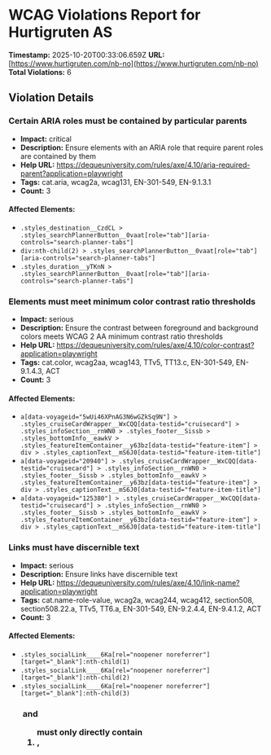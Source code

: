 # WCAG Violations Report for Hurtigruten AS

**Timestamp:** 2025-10-20T00:33:06.659Z
**URL:** [https://www.hurtigruten.com/nb-no](https://www.hurtigruten.com/nb-no)
**Total Violations:** 6

## Violation Details

### Certain ARIA roles must be contained by particular parents

- **Impact:** critical
- **Description:** Ensure elements with an ARIA role that require parent roles are contained by them
- **Help URL:** https://dequeuniversity.com/rules/axe/4.10/aria-required-parent?application=playwright
- **Tags:** cat.aria, wcag2a, wcag131, EN-301-549, EN-9.1.3.1
- **Count:** 3

#### Affected Elements:

- `.styles_destination__CzdCL > .styles_searchPlannerButton__0vaat[role="tab"][aria-controls="search-planner-tabs"]`
- `div:nth-child(2) > .styles_searchPlannerButton__0vaat[role="tab"][aria-controls="search-planner-tabs"]`
- `.styles_duration__yTKnN > .styles_searchPlannerButton__0vaat[role="tab"][aria-controls="search-planner-tabs"]`

### Elements must meet minimum color contrast ratio thresholds

- **Impact:** serious
- **Description:** Ensure the contrast between foreground and background colors meets WCAG 2 AA minimum contrast ratio thresholds
- **Help URL:** https://dequeuniversity.com/rules/axe/4.10/color-contrast?application=playwright
- **Tags:** cat.color, wcag2aa, wcag143, TTv5, TT13.c, EN-301-549, EN-9.1.4.3, ACT
- **Count:** 3

#### Affected Elements:

- `a[data-voyageid="5wUi46XPnAG3N6wGZkSq9N"] > .styles_cruiseCardWrapper__WxCQQ[data-testid="cruisecard"] > .styles_infoSection__rnWN0 > .styles_footer__Sissb > .styles_bottomInfo__eawkV > .styles_featureItemContainer__y63bz[data-testid="feature-item"] > div > .styles_captionText__mS6J0[data-testid="feature-item-title"]`
- `a[data-voyageid="20940"] > .styles_cruiseCardWrapper__WxCQQ[data-testid="cruisecard"] > .styles_infoSection__rnWN0 > .styles_footer__Sissb > .styles_bottomInfo__eawkV > .styles_featureItemContainer__y63bz[data-testid="feature-item"] > div > .styles_captionText__mS6J0[data-testid="feature-item-title"]`
- `a[data-voyageid="125380"] > .styles_cruiseCardWrapper__WxCQQ[data-testid="cruisecard"] > .styles_infoSection__rnWN0 > .styles_footer__Sissb > .styles_bottomInfo__eawkV > .styles_featureItemContainer__y63bz[data-testid="feature-item"] > div > .styles_captionText__mS6J0[data-testid="feature-item-title"]`

### Links must have discernible text

- **Impact:** serious
- **Description:** Ensure links have discernible text
- **Help URL:** https://dequeuniversity.com/rules/axe/4.10/link-name?application=playwright
- **Tags:** cat.name-role-value, wcag2a, wcag244, wcag412, section508, section508.22.a, TTv5, TT6.a, EN-301-549, EN-9.2.4.4, EN-9.4.1.2, ACT
- **Count:** 3

#### Affected Elements:

- `.styles_socialLink____6Ka[rel="noopener noreferrer"][target="_blank"]:nth-child(1)`
- `.styles_socialLink____6Ka[rel="noopener noreferrer"][target="_blank"]:nth-child(2)`
- `.styles_socialLink____6Ka[rel="noopener noreferrer"][target="_blank"]:nth-child(3)`

### <ul> and <ol> must only directly contain <li>, <script> or <template> elements

- **Impact:** serious
- **Description:** Ensure that lists are structured correctly
- **Help URL:** https://dequeuniversity.com/rules/axe/4.10/list?application=playwright
- **Tags:** cat.structure, wcag2a, wcag131, EN-301-549, EN-9.1.3.1
- **Count:** 1

#### Affected Elements:

- `.styles_contact__PJl2F > ul`

### All page content should be contained by landmarks

- **Impact:** moderate
- **Description:** Ensure all page content is contained by landmarks
- **Help URL:** https://dequeuniversity.com/rules/axe/4.10/region?application=playwright
- **Tags:** cat.keyboard, best-practice
- **Count:** 5

#### Affected Elements:

- `.promoStyles_lgView__S_OoW > span`
- `.promoStyles_lgView__S_OoW > .styles_linkButton__eZWNK[rel=""][target="_self"] > .styles_btnInner__olpKp > .styles_btnText__tEvAX`
- `.styles_newsLetterContainer__oNPsL > .styles_wrapper__7DGG5.no-width-control > div > .styles_mb-xl__NcBm1`
- `.styles_newsLetterContainer__oNPsL > .styles_wrapper__7DGG5.no-width-control > div > .styles_mb-2xl__0JSb2`
- `a[href$="nyhetsbrev"] > .styles_btnInner__olpKp > .styles_btnText__tEvAX`

### Select element must have an accessible name

- **Impact:** critical
- **Description:** Ensure select element has an accessible name
- **Help URL:** https://dequeuniversity.com/rules/axe/4.10/select-name?application=playwright
- **Tags:** cat.forms, wcag2a, wcag412, section508, section508.22.n, TTv5, TT5.c, EN-301-549, EN-9.4.1.2, ACT
- **Count:** 1

#### Affected Elements:

- `select`
